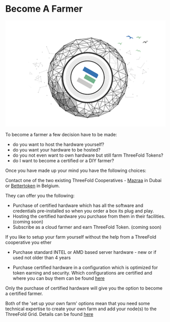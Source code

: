# Become A Farmer

![](img/becomefarmer.png)


To become a farmer a few decision have to be made:

- do you want to host the hardware yourself?
- do you want your hardware to be hosted?
- do you not even want to own hardware but still farm ThreeFold Tokens?
- do I want to become a certified or a DIY farmer?


Once you have made up your mind you have the following choices:

Contact one of the two existing ThreeFold Cooperatives - [Mazraa](https://www.mazraa.io) in Dubai or [Bettertoken](https://bettertoken.com/bettertoken-shop.html) in Belgium.

They can offer you the following:

- Purchase of certified hardware which has all the software and credentials pre-installed so when you order a box its plug and play.
- Hosting the certified hardware you purchase from them in their facilities. (coming soon)
- Subscribe as a cloud farmer and earn ThreeFold Token. (coming soon)

If you like to setup your farm yourself without the help from a ThreeFold cooperative you ether 

- Purchase standard INTEL or AMD based server hardware - new or if used not older than 4 years

- Purchase certified hardware in a configuration which is optimized for token earning and security. Which configurations are certified and where you can buy them can be found [here](hpe.md)

Only the purchase of certified hardware will give you the option to become a certified farmer.

Both of the 'set up your own farm' options mean that you need some technical expertise to create your own farm and add your node(s) to the ThreeFold Grid. Details can be found [here](https://sdk3.threefold.io/#/farm_setup_management)
